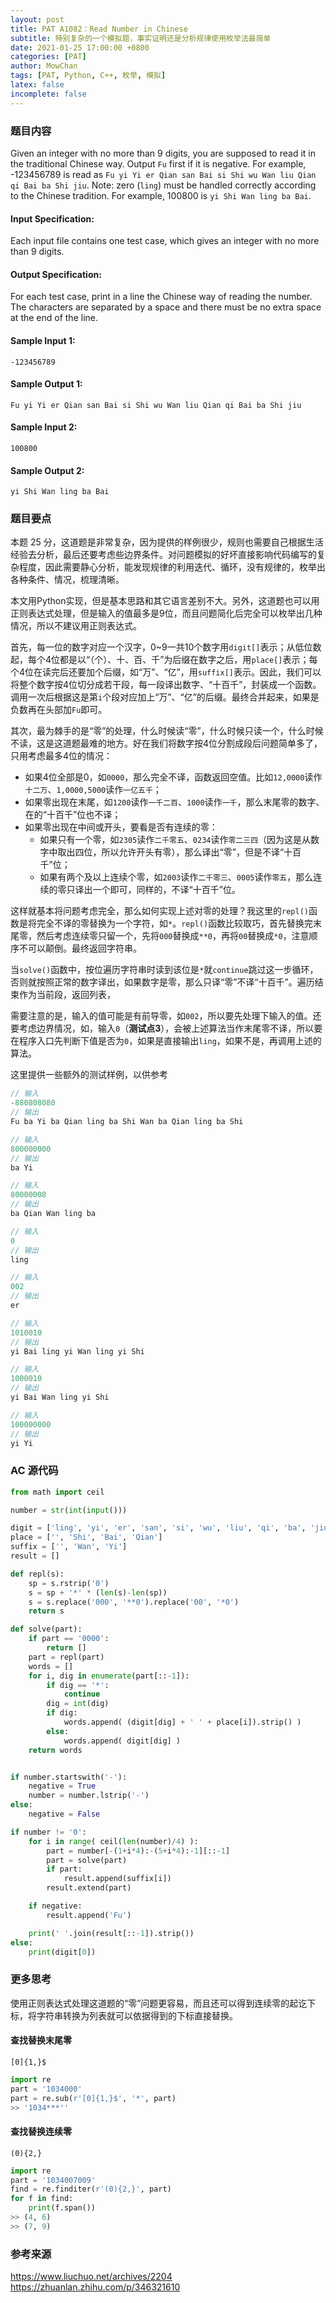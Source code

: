 ```yaml
---
layout: post
title: PAT A1082：Read Number in Chinese
subtitle: 特别复杂的一个模拟题，事实证明还是分析规律使用枚举法最简单
date: 2021-01-25 17:00:00 +0800
categories: [PAT]
author: MowChan
tags: [PAT, Python, C++, 枚举, 模拟]
latex: false
incomplete: false
---
```


### 题目内容

Given an integer with no more than 9 digits, you are supposed to read it in the traditional Chinese way. Output `Fu` first if it is negative. For example, -123456789 is read as `Fu yi Yi er Qian san Bai si Shi wu Wan liu Qian qi Bai ba Shi jiu`. Note: zero (`ling`) must be handled correctly according to the Chinese tradition. For example, 100800 is `yi Shi Wan ling ba Bai`.

#### Input Specification:

Each input file contains one test case, which gives an integer with no more than 9 digits.

#### Output Specification:

For each test case, print in a line the Chinese way of reading the number. The characters are separated by a space and there must be no extra space at the end of the line.

#### Sample Input 1:

```in
-123456789
```

#### Sample Output 1:

```out
Fu yi Yi er Qian san Bai si Shi wu Wan liu Qian qi Bai ba Shi jiu
```

#### Sample Input 2:

```in
100800
```

#### Sample Output 2:

```out
yi Shi Wan ling ba Bai
```

### 题目要点

本题 25 分，这道题是非常复杂，因为提供的样例很少，规则也需要自己根据生活经验去分析，最后还要考虑些边界条件。对问题模拟的好坏直接影响代码编写的复杂程度，因此需要静心分析，能发现规律的利用迭代、循环，没有规律的，枚举出各种条件、情况，梳理清晰。

本文用Python实现，但是基本思路和其它语言差别不大。另外，这道题也可以用正则表达式处理，但是输入的值最多是9位，而且问题简化后完全可以枚举出几种情况，所以不建议用正则表达式。

首先，每一位的数字对应一个汉字，0~9一共10个数字用`digit[]`表示；从低位数起，每个4位都是以“（个）、十、百、千”为后缀在数字之后，用`place[]`表示；每个4位在读完后还要加个后缀，如“万”、“亿”，用`suffix[]`表示。因此，我们可以将整个数字按4位切分成若干段，每一段译出数字、“十百千”，封装成一个函数。调用一次后根据这是第`i`个段对应加上“万”、“亿”的后缀。最终合并起来，如果是负数再在头部加`Fu`即可。

其次，最为棘手的是“零”的处理，什么时候读“零”，什么时候只读一个，什么时候不读，这是这道题最难的地方。好在我们将数字按4位分割成段后问题简单多了，只用考虑最多4位的情况：

- 如果4位全部是0，如`0000`，那么完全不译，函数返回空值。比如`12,0000`读作`十二万`、`1,0000,5000`读作`一亿五千`；
- 如果零出现在末尾，如`1200`读作`一千二百`、`1000`读作`一千`，那么末尾零的数字、在的“十百千”位也不译；
- 如果零出现在中间或开头，要看是否有连续的零：
  - 如果只有一个零，如`2305`读作`二千零五`、`0234`读作`零二三四`（因为这是从数字中取出四位，所以允许开头有零），那么译出“零”，但是不译“十百千”位；
  - 如果有两个及以上连续个零，如`2003`读作`二千零三`、`0005`读作`零五`，那么连续的零只译出一个即可，同样的，不译“十百千”位。

这样就基本将问题考虑完全，那么如何实现上述对零的处理？我这里的`repl()`函数是将完全不译的零替换为一个字符，如`*`。`repl()`函数比较取巧，首先替换完末尾零，然后考虑连续零只留一个，先将`000`替换成`**0`，再将`00`替换成`*0`，注意顺序不可以颠倒。最终返回字符串。

当`solve()`函数中，按位遍历字符串时读到该位是`*`就`continue`跳过这一步循环，否则就按照正常的数字译出，如果数字是零，那么只译“零”不译“十百千”。遍历结束作为当前段，返回列表，

需要注意的是，输入的值可能是有前导零，如`002`，所以要先处理下输入的值。还要考虑边界情况，如，输入`0`（**测试点3**），会被上述算法当作末尾零不译，所以要在程序入口先判断下值是否为`0`，如果是直接输出`ling`，如果不是，再调用上述的算法。



这里提供一些额外的测试样例，以供参考
```cpp
// 输入
-880808080
// 输出
Fu ba Yi ba Qian ling ba Shi Wan ba Qian ling ba Shi

// 输入
800000000
// 输出
ba Yi

// 输入
80000008
// 输出
ba Qian Wan ling ba

// 输入
0
// 输出
ling

// 输入
002
// 输出
er

// 输入
1010010
// 输出
yi Bai ling yi Wan ling yi Shi

// 输入
1000010
// 输出
yi Bai Wan ling yi Shi

// 输入
100000000
// 输出
yi Yi
```

### AC 源代码

```python
from math import ceil

number = str(int(input()))

digit = ['ling', 'yi', 'er', 'san', 'si', 'wu', 'liu', 'qi', 'ba', 'jiu']
place = ['', 'Shi', 'Bai', 'Qian']
suffix = ['', 'Wan', 'Yi']
result = []

def repl(s):
    sp = s.rstrip('0')
    s = sp + '*' * (len(s)-len(sp))
    s = s.replace('000', '**0').replace('00', '*0')
    return s

def solve(part):
    if part == '0000':
        return []
    part = repl(part)
    words = []
    for i, dig in enumerate(part[::-1]):
        if dig == '*':
            continue
        dig = int(dig)
        if dig:
            words.append( (digit[dig] + ' ' + place[i]).strip() )
        else:
            words.append( digit[dig] )
    return words


if number.startswith('-'):
    negative = True
    number = number.lstrip('-')
else:
    negative = False

if number != '0':
    for i in range( ceil(len(number)/4) ):
        part = number[-(1+i*4):-(5+i*4):-1][::-1]
        part = solve(part)
        if part:
            result.append(suffix[i])
        result.extend(part)

    if negative:
        result.append('Fu')

    print(' '.join(result[::-1]).strip())
else:
    print(digit[0])
```



### 更多思考

使用正则表达式处理这道题的“零”问题更容易，而且还可以得到连续零的起讫下标，将字符串转换为列表就可以依据得到的下标直接替换。

#### 查找替换末尾零

```regex
[0]{1,}$
```

```python
import re
part = '1034000'
part = re.sub(r'[0]{1,}$', '*', part)
>> '1034***''
```

#### 查找替换连续零

```regex
(0){2,}
```

```python
import re
part = '1034007009'
find = re.finditer(r'(0){2,}', part)
for f in find:
    print(f.span())
>> (4, 6)
>> (7, 9)
```



### 参考来源

<https://www.liuchuo.net/archives/2204>
<https://zhuanlan.zhihu.com/p/346321610>